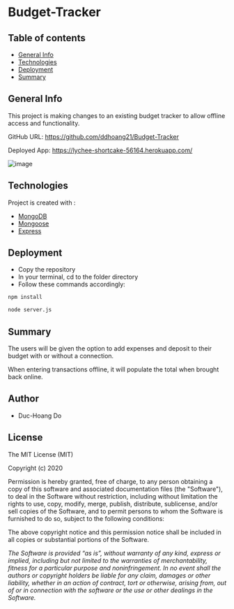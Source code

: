 # Budget-Tracker

## Table of contents

- [General Info](#general-info)
- [Technologies](#Technologies)
- [Deployment](#Deployment)
- [Summary](#Summary)

## General Info

This project is making changes to an existing budget tracker to allow offline access and functionality.

GitHub URL: https://github.com/ddhoang21/Budget-Tracker

Deployed App: https://lychee-shortcake-56164.herokuapp.com/

![image](https://user-images.githubusercontent.com/55167673/78197594-ab5ac800-743a-11ea-8cd1-f44e0f2db28d.png)

## Technologies

Project is created with :

- [MongoDB](https://www.mongodb.com/)
- [Mongoose](https://mongoosejs.com/)
- [Express](https://expressjs.com/)

## Deployment

- Copy the repository
- In your terminal, cd to the folder directory
- Follow these commands accordingly:

```sh
npm install
```
```sh
node server.js
```

## Summary

The users will be given the option to add expenses and deposit to their budget with or without a connection. 

When entering transactions offline, it will populate the total when brought back online.

## Author

- Duc-Hoang Do

## License

The MIT License (MIT)

Copyright (c) 2020

Permission is hereby granted, free of charge, to any person obtaining a copy
of this software and associated documentation files (the "Software"), to deal
in the Software without restriction, including without limitation the rights
to use, copy, modify, merge, publish, distribute, sublicense, and/or sell
copies of the Software, and to permit persons to whom the Software is
furnished to do so, subject to the following conditions:

The above copyright notice and this permission notice shall be included in
all copies or substantial portions of the Software.

*The Software is provided “as is”, without warranty of any kind, express or implied, including but not limited to the warranties of merchantability, fitness for a particular purpose and noninfringement. In no event shall the authors or copyright holders be liable for any claim, damages or other liability, whether in an action of contract, tort or otherwise, arising from, out of or in connection with the software or the use or other dealings in the Software.*